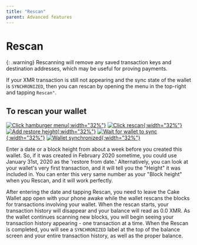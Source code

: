 ```yaml
---
title: "Rescan"
parent: Advanced features
---
```


# Rescan

{: .warning}
Rescanning will remove any saved transaction keys and destination addresses, which may be useful for proving payments.

If your XMR transaction is still not appearing and the sync state of the wallet is `SYNCHRONIZED`, then you can rescan by opening the menu in the top-right and tapping `Rescan"`.

## To rescan your wallet

[![Click hamburger menu](/images/rescan-1.jpg){:width="32%"}](/images/rescan-1.jpg)
[![Click rescan](/images/rescan-2.jpg){:width="32%"}](/images/rescan-2.jpg)
[![Add restore height](/images/rescan-3.jpg){:width="32%"}](/images/rescan-3.jpg)
[![Wait for wallet to sync](/images/rescan-4.jpg){:width="32%"}](/images/rescan-4.jpg)
[![Wallet synchronized](/images/rescan-5.jpg){:width="32%"}](/images/rescan-5.jpg) 

Enter a date or a block height from about a week before you created this wallet. So, if it was created in February 2020 sometime, you could use January 31st, 2020 as the 'restore from date.' Alternatively, you can look at your wallet's very first transaction, and it will tell you the "Height" it was included in. You can enter this very same number as your "Block height" when you Rescan, and it will work perfectly.

After entering the date and tapping Rescan, you need to leave the Cake Wallet app open with your phone awake while the wallet rescans the blocks for transactions involving your wallet. When the rescan starts, your transaction history will disappear and your balance will read as 0.0 XMR. As the wallet continues scanning new blocks, you will begin seeing your transaction history appearing - one transaction at a time. When the Rescan is completed, you will see a `SYNCHRONIZED` label at the top of the balance screen and your entire transaction history, as well as the proper balance.
